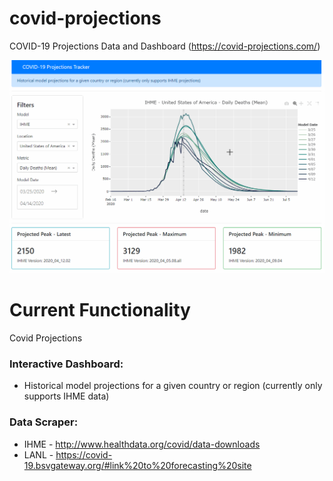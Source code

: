 # covid-projections
COVID-19 Projections Data and Dashboard (https://covid-projections.com/)

![COVID Projections Demo](assets/ihme_tracker_v1.gif)

# Current Functionality

Covid Projections

### Interactive Dashboard:
- Historical model projections for a given country or region (currently only supports IHME data)

### Data Scraper:
- IHME - http://www.healthdata.org/covid/data-downloads
- LANL - https://covid-19.bsvgateway.org/#link%20to%20forecasting%20site





